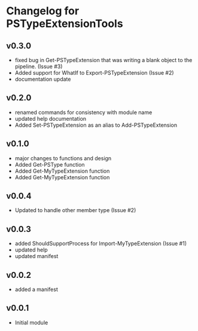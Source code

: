 # Changelog for PSTypeExtensionTools

## v0.3.0
- fixed bug in Get-PSTypeExtension that was writing a blank object to the pipeline. (Issue #3)
- Added support for WhatIf to Export-PSTypeExtension (Issue #2)
- documentation update
## v0.2.0
- renamed commands for consistency with module name
- updated help documentation
- Added Set-PSTypeExtension as an alias to Add-PSTypeExtension

## v0.1.0
- major changes to functions and design
- Added Get-PSType function
- Added Get-MyTypeExtension function
- Added Get-MyTypeExtension function

## v0.0.4
- Updated to handle other member type (Issue #2)

## v0.0.3
- added ShouldSupportProcess for Import-MyTypeExtension (Issue #1)
- updated help
- updated manifest

## v0.0.2
- added a manifest

## v0.0.1
- Initial module

